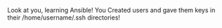 Look at you, learning Ansible!
You Created users and gave them keys in their /home/username/.ssh directories!